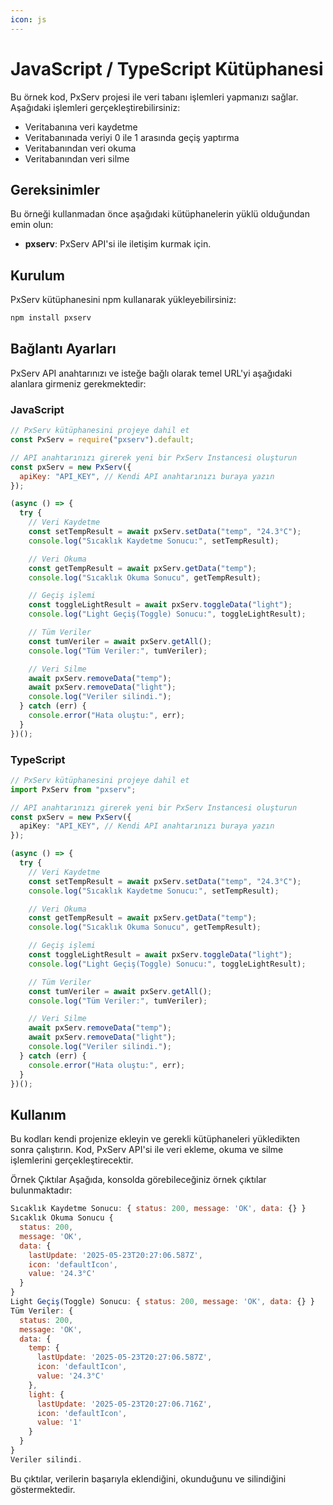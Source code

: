 ```yaml
---
icon: js
---
```


# JavaScript / TypeScript Kütüphanesi

Bu örnek kod, PxServ projesi ile veri tabanı işlemleri yapmanızı sağlar. Aşağıdaki işlemleri gerçekleştirebilirsiniz:

* Veritabanına veri kaydetme
* Veritabanınada veriyi 0 ile 1 arasında geçiş yaptırma
* Veritabanından veri okuma
* Veritabanından veri silme

## Gereksinimler

Bu örneği kullanmadan önce aşağıdaki kütüphanelerin yüklü olduğundan emin olun:

* **pxserv**: PxServ API'si ile iletişim kurmak için.

## Kurulum

PxServ kütüphanesini npm kullanarak yükleyebilirsiniz:

```sh
npm install pxserv
```

## Bağlantı Ayarları

PxServ API anahtarınızı ve isteğe bağlı olarak temel URL'yi aşağıdaki alanlara girmeniz gerekmektedir:

### JavaScript

```javascript
// PxServ kütüphanesini projeye dahil et
const PxServ = require("pxserv").default;

// API anahtarınızı girerek yeni bir PxServ Instancesi oluşturun
const pxServ = new PxServ({
  apiKey: "API_KEY", // Kendi API anahtarınızı buraya yazın
});

(async () => {
  try {
    // Veri Kaydetme
    const setTempResult = await pxServ.setData("temp", "24.3°C");
    console.log("Sıcaklık Kaydetme Sonucu:", setTempResult);

    // Veri Okuma
    const getTempResult = await pxServ.getData("temp");
    console.log("Sıcaklık Okuma Sonucu", getTempResult);

    // Geçiş işlemi
    const toggleLightResult = await pxServ.toggleData("light");
    console.log("Light Geçiş(Toggle) Sonucu:", toggleLightResult);

    // Tüm Veriler
    const tumVeriler = await pxServ.getAll();
    console.log("Tüm Veriler:", tumVeriler);

    // Veri Silme
    await pxServ.removeData("temp");
    await pxServ.removeData("light");
    console.log("Veriler silindi.");
  } catch (err) {
    console.error("Hata oluştu:", err);
  }
})();

```

### TypeScript

```typescript
// PxServ kütüphanesini projeye dahil et
import PxServ from "pxserv";

// API anahtarınızı girerek yeni bir PxServ Instancesi oluşturun
const pxServ = new PxServ({
  apiKey: "API_KEY", // Kendi API anahtarınızı buraya yazın
});

(async () => {
  try {
    // Veri Kaydetme
    const setTempResult = await pxServ.setData("temp", "24.3°C");
    console.log("Sıcaklık Kaydetme Sonucu:", setTempResult);

    // Veri Okuma
    const getTempResult = await pxServ.getData("temp");
    console.log("Sıcaklık Okuma Sonucu", getTempResult);

    // Geçiş işlemi
    const toggleLightResult = await pxServ.toggleData("light");
    console.log("Light Geçiş(Toggle) Sonucu:", toggleLightResult);

    // Tüm Veriler
    const tumVeriler = await pxServ.getAll();
    console.log("Tüm Veriler:", tumVeriler);

    // Veri Silme
    await pxServ.removeData("temp");
    await pxServ.removeData("light");
    console.log("Veriler silindi.");
  } catch (err) {
    console.error("Hata oluştu:", err);
  }
})();

```

## Kullanım

Bu kodları kendi projenize ekleyin ve gerekli kütüphaneleri yükledikten sonra çalıştırın. Kod, PxServ API'si ile veri ekleme, okuma ve silme işlemlerini gerçekleştirecektir.

Örnek Çıktılar Aşağıda, konsolda görebileceğiniz örnek çıktılar bulunmaktadır:

```javascript
Sıcaklık Kaydetme Sonucu: { status: 200, message: 'OK', data: {} }
Sıcaklık Okuma Sonucu {
  status: 200,
  message: 'OK',
  data: {
    lastUpdate: '2025-05-23T20:27:06.587Z',
    icon: 'defaultIcon',
    value: '24.3°C'
  }
}
Light Geçiş(Toggle) Sonucu: { status: 200, message: 'OK', data: {} }
Tüm Veriler: {
  status: 200,
  message: 'OK',
  data: {
    temp: {
      lastUpdate: '2025-05-23T20:27:06.587Z',
      icon: 'defaultIcon',
      value: '24.3°C'
    },
    light: {
      lastUpdate: '2025-05-23T20:27:06.716Z',
      icon: 'defaultIcon',
      value: '1'
    }
  }
}
Veriler silindi.
```

Bu çıktılar, verilerin başarıyla eklendiğini, okunduğunu ve silindiğini göstermektedir.
